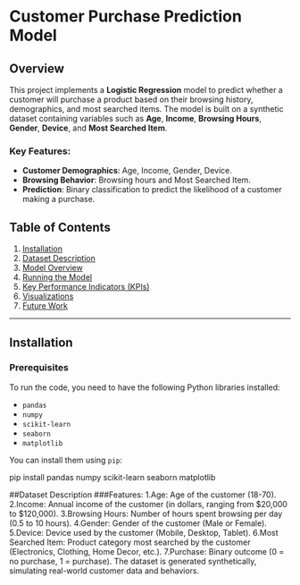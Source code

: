 # Customer Purchase Prediction Model

## Overview
This project implements a **Logistic Regression** model to predict whether a customer will purchase a product based on their browsing history, demographics, and most searched items. The model is built on a synthetic dataset containing variables such as **Age**, **Income**, **Browsing Hours**, **Gender**, **Device**, and **Most Searched Item**.

### Key Features:
- **Customer Demographics**: Age, Income, Gender, Device.
- **Browsing Behavior**: Browsing hours and Most Searched Item.
- **Prediction**: Binary classification to predict the likelihood of a customer making a purchase.

## Table of Contents
1. [Installation](#installation)
2. [Dataset Description](#dataset-description)
3. [Model Overview](#model-overview)
4. [Running the Model](#running-the-model)
5. [Key Performance Indicators (KPIs)](#key-performance-indicators-kpis)
6. [Visualizations](#visualizations)
7. [Future Work](#future-work)

---

## Installation

### Prerequisites
To run the code, you need to have the following Python libraries installed:
- `pandas`
- `numpy`
- `scikit-learn`
- `seaborn`
- `matplotlib`

You can install them using `pip`:

pip install pandas numpy scikit-learn seaborn matplotlib

##Dataset Description
###Features:
1.Age: Age of the customer (18-70).
2.Income: Annual income of the customer (in dollars, ranging from $20,000 to $120,000).
3.Browsing Hours: Number of hours spent browsing per day (0.5 to 10 hours).
4.Gender: Gender of the customer (Male or Female).
5.Device: Device used by the customer (Mobile, Desktop, Tablet).
6.Most Searched Item: Product category most searched by the customer (Electronics, Clothing, Home Decor, etc.).
7.Purchase: Binary outcome (0 = no purchase, 1 = purchase).
The dataset is generated synthetically, simulating real-world customer data and behaviors.

